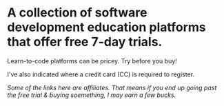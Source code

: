 

# A collection of software development education platforms that offer free 7-day trials.

Learn-to-code platforms can be pricey. Try before you buy! 

I've also indicated where a credit card (CC) is required to register. 


_Some of the links here are affiliates. That means if you end up going past the free trial & buying soemething, I may earn a few bucks._ 
